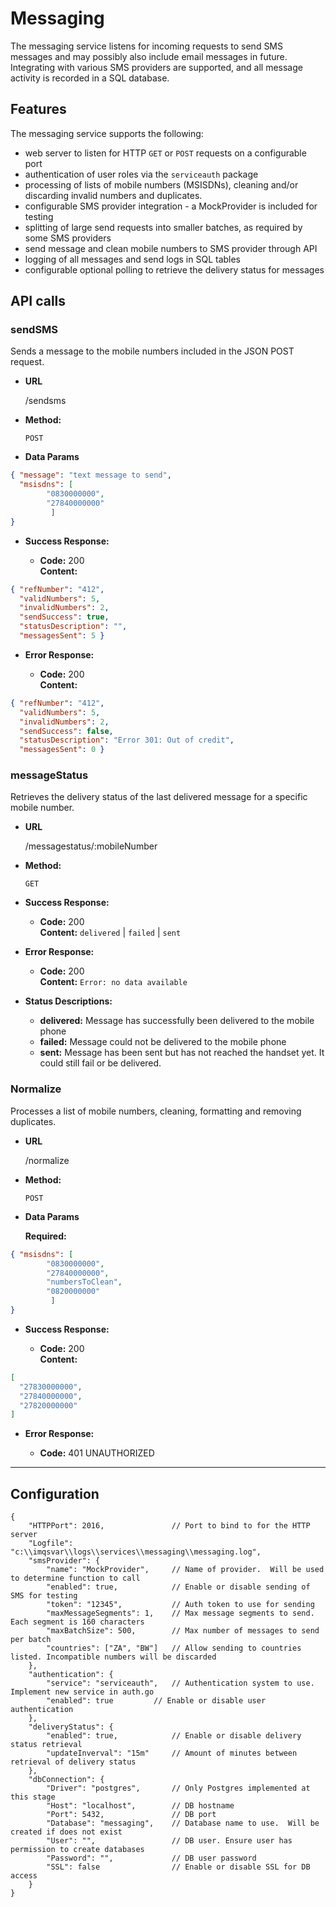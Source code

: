 # Messaging

The messaging service listens for incoming requests to send SMS messages and may possibly also include email 
messages in future. Integrating with various SMS providers are supported, and all message 
activity is recorded in a SQL database.   


## Features

The messaging service supports the following:

- web server to listen for HTTP `GET` or `POST` requests on a configurable port
- authentication of user roles via the `serviceauth` package
- processing of lists of mobile numbers (MSISDNs), cleaning and/or discarding invalid numbers and duplicates.
- configurable SMS provider integration - a MockProvider is included for testing
- splitting of large send requests into smaller batches, as required by some SMS providers
- send message and clean mobile numbers to SMS provider through API
- logging of all messages and send logs in SQL tables
- configurable optional polling to retrieve the delivery status for messages
 
## API calls

### **sendSMS**
Sends a message to the mobile numbers included in the JSON POST request.

* **URL**

  /sendsms

* **Method:**

  `POST`
  
* **Data Params**

```json
{ "message": "text message to send",
  "msisdns": [
  		"0830000000",
  		"27840000000"
  	     ]
}
```
* **Success Response:**

  * **Code:** 200 <br />
    **Content:** 
```json
{ "refNumber": "412",
  "validNumbers": 5,
  "invalidNumbers": 2,
  "sendSuccess": true,
  "statusDescription": "",
  "messagesSent": 5 }
```
 
* **Error Response:**

  * **Code:** 200 <br />
    **Content:** 
```json
{ "refNumber": "412",
  "validNumbers": 5,
  "invalidNumbers": 2,
  "sendSuccess": false,
  "statusDescription": "Error 301: Out of credit",
  "messagesSent": 0 }
```

### **messageStatus**
Retrieves the delivery status of the last delivered message for a specific mobile number.

* **URL**

  /messagestatus/:mobileNumber

* **Method:**

  `GET`
  
* **Success Response:**

  * **Code:** 200 <br />
    **Content:** `delivered` | `failed` | `sent`
 
* **Error Response:**

  * **Code:** 200 <br />
    **Content:** `Error: no data available`

* **Status Descriptions:**

	* **delivered:** Message has successfully been delivered to the mobile phone <br />
	* **failed:** Message could not be delivered to the mobile phone <br />
	* **sent:** Message has been sent but has not reached the handset yet.  It could still fail or be delivered.


### **Normalize**
Processes a list of mobile numbers, cleaning, formatting and removing duplicates.

* **URL**

  /normalize

* **Method:**

  `POST`
  
* **Data Params**

   **Required:**

```json
{ "msisdns": [
  		"0830000000",
  		"27840000000",
  		"numbersToClean",
  		"0820000000"
  	     ]
}
```

* **Success Response:**

  * **Code:** 200 <br />
    **Content:** 
```json
[ 
  "27830000000",
  "27840000000",
  "27820000000"
]
```
 
* **Error Response:**

  * **Code:** 401 UNAUTHORIZED <br />

----------

## Configuration

```
{
	"HTTPPort": 2016,  			    // Port to bind to for the HTTP server
	"Logfile": "c:\\imqsvar\\logs\\services\\messaging\\messaging.log",
	"smsProvider": {
		"name": "MockProvider",		// Name of provider.  Will be used to determine function to call
		"enabled": true,			// Enable or disable sending of SMS for testing
		"token": "12345",			// Auth token to use for sending
		"maxMessageSegments": 1,	// Max message segments to send. Each segment is 160 characters
		"maxBatchSize": 500,  		// Max number of messages to send per batch 
		"countries": ["ZA", "BW"]	// Allow sending to countries listed. Incompatible numbers will be discarded 
	},
	"authentication": {
		"service": "serviceauth",	// Authentication system to use. Implement new service in auth.go 
		"enabled": true			// Enable or disable user authentication
	},
	"deliveryStatus": {
		"enabled": true,			// Enable or disable delivery status retrieval
		"updateInverval": "15m"		// Amount of minutes between retrieval of delivery status  
	},
	"dbConnection": {
		"Driver": "postgres",		// Only Postgres implemented at this stage
		"Host": "localhost",		// DB hostname
		"Port": 5432,				// DB port
		"Database": "messaging",	// Database name to use.  Will be created if does not exist
		"User": "",					// DB user. Ensure user has permission to create databases 
		"Password": "",				// DB user password
		"SSL": false				// Enable or disable SSL for DB access
	}
}

```
